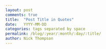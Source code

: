 ```yaml
---
layout: post
comments: true
title:  "Post Title in Quotes"
date:   YYYY-MM-DD
categories: tags separated by space
permalink: /blog/:year/:month/:day/:title/
author: Nick Thompson
---
```

